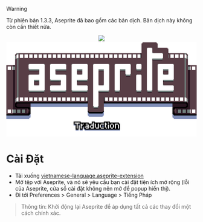 > [!WARNING]  
> Từ phiên bản 1.3.3, Aseprite đã bao gồm các bản dịch. Bản dịch này không còn cần thiết nữa.


<p align="center">
  <img src="images/vi.gif" />
  <br>
  <img src="images/title.png" />
</p>

# Cài Đặt

* Tải xuống [vietnamese-language.aseprite-extension](https://github.com/PhcNguyen/Aseprite-Vietnamese-Translation/releases)
* Mở tệp với Aseprite, và nó sẽ yêu cầu bạn cài đặt tiện ích mở rộng (lỗi của Aseprite, cửa sổ cài đặt không nên mở để popup hiển thị).
* Đi tới Preferences > General > Language > Tiếng Pháp

> Thông tin: Khởi động lại Aseprite để áp dụng tất cả các thay đổi một cách chính xác.